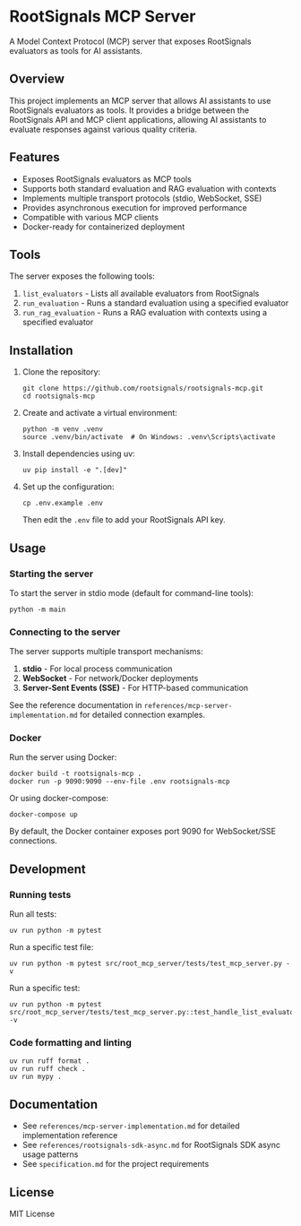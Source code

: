 # RootSignals MCP Server

A Model Context Protocol (MCP) server that exposes RootSignals evaluators as tools for AI assistants.

## Overview

This project implements an MCP server that allows AI assistants to use RootSignals evaluators as tools. 
It provides a bridge between the RootSignals API and MCP client applications, allowing AI assistants 
to evaluate responses against various quality criteria.

## Features

- Exposes RootSignals evaluators as MCP tools
- Supports both standard evaluation and RAG evaluation with contexts
- Implements multiple transport protocols (stdio, WebSocket, SSE)
- Provides asynchronous execution for improved performance
- Compatible with various MCP clients
- Docker-ready for containerized deployment

## Tools

The server exposes the following tools:

1. `list_evaluators` - Lists all available evaluators from RootSignals
2. `run_evaluation` - Runs a standard evaluation using a specified evaluator
3. `run_rag_evaluation` - Runs a RAG evaluation with contexts using a specified evaluator

## Installation

1. Clone the repository:
   ```
   git clone https://github.com/rootsignals/rootsignals-mcp.git
   cd rootsignals-mcp
   ```

2. Create and activate a virtual environment:
   ```
   python -m venv .venv
   source .venv/bin/activate  # On Windows: .venv\Scripts\activate
   ```

3. Install dependencies using uv:
   ```
   uv pip install -e ".[dev]"
   ```

4. Set up the configuration:
   ```
   cp .env.example .env
   ```
   Then edit the `.env` file to add your RootSignals API key.

## Usage

### Starting the server

To start the server in stdio mode (default for command-line tools):

```
python -m main
```

### Connecting to the server

The server supports multiple transport mechanisms:

1. **stdio** - For local process communication
2. **WebSocket** - For network/Docker deployments
3. **Server-Sent Events (SSE)** - For HTTP-based communication

See the reference documentation in `references/mcp-server-implementation.md` for detailed connection examples.

### Docker

Run the server using Docker:

```
docker build -t rootsignals-mcp .
docker run -p 9090:9090 --env-file .env rootsignals-mcp
```

Or using docker-compose:

```
docker-compose up
```

By default, the Docker container exposes port 9090 for WebSocket/SSE connections.

## Development

### Running tests

Run all tests:

```
uv run python -m pytest
```

Run a specific test file:

```
uv run python -m pytest src/root_mcp_server/tests/test_mcp_server.py -v
```

Run a specific test:

```
uv run python -m pytest src/root_mcp_server/tests/test_mcp_server.py::test_handle_list_evaluators -v
```

### Code formatting and linting

```
uv run ruff format .
uv run ruff check .
uv run mypy .
```

## Documentation

- See `references/mcp-server-implementation.md` for detailed implementation reference
- See `references/rootsignals-sdk-async.md` for RootSignals SDK async usage patterns
- See `specification.md` for the project requirements

## License

MIT License